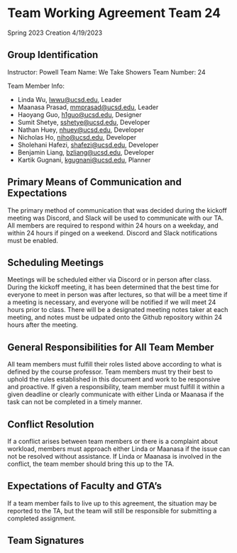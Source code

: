 # Team Working Agreement Team 24
Spring 2023
Creation 4/19/2023

## Group Identification
Instructor: Powell
Team Name: We Take Showers
Team Number: 24

Team Member Info:
- Linda Wu, lwwu@ucsd.edu, Leader
- Maanasa Prasad, mmprasad@ucsd.edu, Leader
- Haoyang Guo, h1guo@ucsd.edu, Designer
- Sumit Shetye, sshetye@ucsd.edu, Developer
- Nathan Huey, nhuey@ucsd.edu, Developer
- Nicholas Ho, niho@ucsd.edu, Developer
- Sholehani Hafezi, shafezi@ucsd.edu, Developer
- Benjamin Liang, bzliang@ucsd.edu, Developer
- Kartik Gugnani, kgugnani@ucsd.edu, Planner

## Primary Means of Communication and Expectations
The primary method of communication that was decided during the kickoff meeting was Discord, and Slack will be used to communicate with our TA. All members are required to respond within 24 hours on a weekday, and within 24 hours if pinged on a weekend. Discord and Slack notifications must be enabled.

## Scheduling Meetings
Meetings will be scheduled either via Discord or in person after class. During the kickoff meeting, it has been determined that the best time for everyone to meet in person was after lectures, so that will be a meet time if a meeting is necessary, and everyone will be notified if we will meet 24 hours prior to class. There will be a designated meeting notes taker at each meeting, and notes must be udpated onto the Github repository within 24 hours after the meeting.

## General Responsibilities for All Team Member
All team members must fulfill their roles listed above according to what is defined by the course professor. Team members must try their best to uphold the rules established in this document and work to be responsive and proactive. If given a responsibility, team member must fulfill it within a given deadline or clearly communicate with either Linda or Maanasa if the task can not be completed in a timely manner.

## Conflict Resolution
If a conflict arises between team members or there is a complaint about workload, members must approach either Linda or Maanasa if the issue can not be resolved without assistance. If Linda or Maanasa is involved in the conflict, the team member should bring this up to the TA.

## Expectations of Faculty and GTA’s
If a team member fails to live up to this agreement, the situation may be reported to the TA, but the team will still be responsible for submitting a completed assignment.

## Team Signatures
